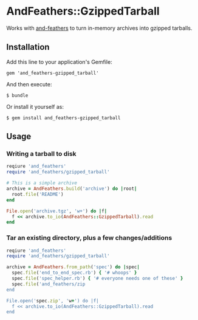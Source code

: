 # AndFeathers::GzippedTarball

Works with [and-feathers](http://github.com/bcobb/and_feathers) to turn in-memory archives into gzipped tarballs.

## Installation

Add this line to your application's Gemfile:

    gem 'and_feathers-gzipped_tarball'

And then execute:

    $ bundle

Or install it yourself as:

    $ gem install and_feathers-gzipped_tarball

## Usage

### Writing a tarball to disk

```ruby
reqiure 'and_feathers'
require 'and_feathers/gzipped_tarball'

# This is a simple archive
archive = AndFeathers.build('archive') do |root|
  root.file('README')
end

File.open('archive.tgz', 'w+') do |f|
  f << archive.to_io(AndFeathers::GzippedTarball).read
end
```

### Tar an existing directory, plus a few changes/additions

```ruby
reqiure 'and_feathers'
require 'and_feathers/gzipped_tarball'

archive = AndFeathers.from_path('spec') do |spec|
  spec.file('end_to_end_spec.rb') { '# whoops' }
  spec.file('spec_helper.rb') { '# everyone needs one of these' }
  spec.file('and_feathers/zip
end

File.open('spec.zip', 'w+') do |f|
  f << archive.to_io(AndFeathers::GzippedTarball).read
end
```
